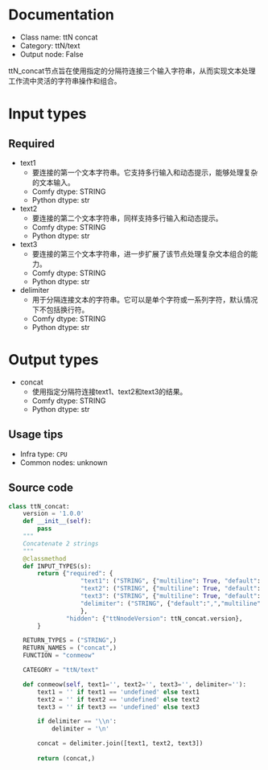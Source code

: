 
# Documentation
- Class name: ttN concat
- Category: ttN/text
- Output node: False

ttN_concat节点旨在使用指定的分隔符连接三个输入字符串，从而实现文本处理工作流中灵活的字符串操作和组合。

# Input types
## Required
- text1
    - 要连接的第一个文本字符串。它支持多行输入和动态提示，能够处理复杂的文本输入。
    - Comfy dtype: STRING
    - Python dtype: str
- text2
    - 要连接的第二个文本字符串，同样支持多行输入和动态提示。
    - Comfy dtype: STRING
    - Python dtype: str
- text3
    - 要连接的第三个文本字符串，进一步扩展了该节点处理复杂文本组合的能力。
    - Comfy dtype: STRING
    - Python dtype: str
- delimiter
    - 用于分隔连接文本的字符串。它可以是单个字符或一系列字符，默认情况下不包括换行符。
    - Comfy dtype: STRING
    - Python dtype: str

# Output types
- concat
    - 使用指定分隔符连接text1、text2和text3的结果。
    - Comfy dtype: STRING
    - Python dtype: str


## Usage tips
- Infra type: `CPU`
- Common nodes: unknown


## Source code
```python
class ttN_concat:
    version = '1.0.0'
    def __init__(self):
        pass
    """
    Concatenate 2 strings
    """
    @classmethod
    def INPUT_TYPES(s):
        return {"required": {
                    "text1": ("STRING", {"multiline": True, "default": '', "dynamicPrompts": True}),
                    "text2": ("STRING", {"multiline": True, "default": '', "dynamicPrompts": True}),
                    "text3": ("STRING", {"multiline": True, "default": '', "dynamicPrompts": True}),
                    "delimiter": ("STRING", {"default":",","multiline": False}),
                    },
                "hidden": {"ttNnodeVersion": ttN_concat.version},
        }

    RETURN_TYPES = ("STRING",)
    RETURN_NAMES = ("concat",)
    FUNCTION = "conmeow"

    CATEGORY = "ttN/text"

    def conmeow(self, text1='', text2='', text3='', delimiter=''):
        text1 = '' if text1 == 'undefined' else text1
        text2 = '' if text2 == 'undefined' else text2
        text3 = '' if text3 == 'undefined' else text3

        if delimiter == '\\n':
            delimiter = '\n'

        concat = delimiter.join([text1, text2, text3])
       
        return (concat,)

```
